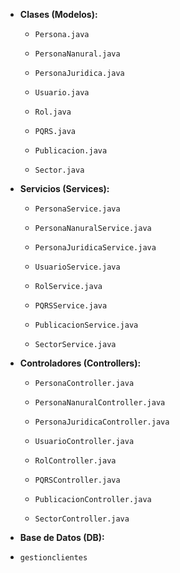 
-   **Clases (Modelos):**
    -   `Persona.java`
    -   `PersonaNanural.java`
    -   `PersonaJuridica.java`
    -   `Usuario.java`
    -   `Rol.java`
 

    -   `PQRS.java`
    -   `Publicacion.java`
    -   `Sector.java`
 











-   **Servicios (Services):**
    -   `PersonaService.java`
    -   `PersonaNanuralService.java`
    -   `PersonaJuridicaService.java`
    -   `UsuarioService.java`
    -   `RolService.java`
 

    -   `PQRSService.java`
    -   `PublicacionService.java`
    -   `SectorService.java`
 






 
-   **Controladores (Controllers):**
    -   `PersonaController.java`
    -   `PersonaNanuralController.java`
    -   `PersonaJuridicaController.java`
    -   `UsuarioController.java`
    -   `RolController.java`
 

    -   `PQRSController.java`
    -   `PublicacionController.java`
    -   `SectorController.java`



-   **Base de Datos (DB):**
-   `gestionclientes`
   

